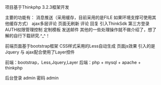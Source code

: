 项目基于Thinkphp 3.2.3框架开发

主要的功能有：
      消息推送（采用缓存，目前采用的是FILE 如果环境支撑可使用其他缓存方式）
      ajax多层评论 页面无刷新 评论 回复
      引入ThinkSdk 第三方登录
      AUTH权限管理控制
      定制模板 发送邮件
      其他的一些处理操作就不做介绍了，想了解的自行下载研究.^_^！

前端页面基于bootstrap框架
    CSS样式采用的Less自动生成
    页面js效果 引入的是Jquery 与 ajax配合使用了Layer控件

前端：bootstrap，Less,Jquery,Layer
后端：php + mysql + apache + thinkphp

后台登录 admin 密码 admin

